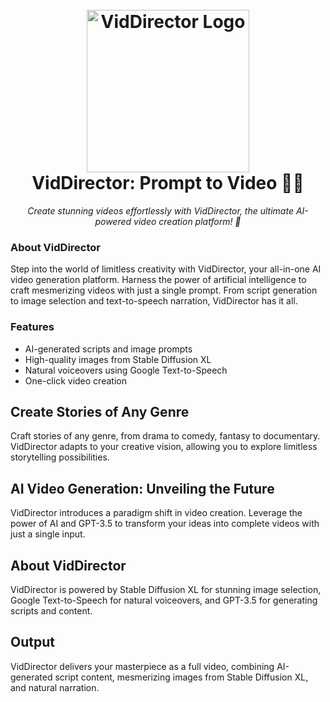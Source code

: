 <h1 align="center">
  <br>
  <img src="https://i.ibb.co/JRxLgjh/Screenshot-2023-09-23-003438.png" alt="VidDirector Logo" width=260>
  <br>
  VidDirector: Prompt to Video 🎥🌟
  <br>
</h1>

<p align="center">
  <em>Create stunning videos effortlessly with VidDirector, the ultimate AI-powered video creation platform! 🚀</em>
</p>


### About VidDirector

Step into the world of limitless creativity with VidDirector, your all-in-one AI video generation platform. Harness the power of artificial intelligence to craft mesmerizing videos with just a single prompt. From script generation to image selection and text-to-speech narration, VidDirector has it all.

### Features

- AI-generated scripts and image prompts
- High-quality images from Stable Diffusion XL
- Natural voiceovers using Google Text-to-Speech
- One-click video creation

## Create Stories of Any Genre

Craft stories of any genre, from drama to comedy, fantasy to documentary. VidDirector adapts to your creative vision, allowing you to explore limitless storytelling possibilities.

## AI Video Generation: Unveiling the Future

VidDirector introduces a paradigm shift in video creation. Leverage the power of AI and GPT-3.5 to transform your ideas into complete videos with just a single input.

## About VidDirector

VidDirector is powered by Stable Diffusion XL for stunning image selection, Google Text-to-Speech for natural voiceovers, and GPT-3.5 for generating scripts and content.

## Output

VidDirector delivers your masterpiece as a full video, combining AI-generated script content, mesmerizing images from Stable Diffusion XL, and natural narration.
